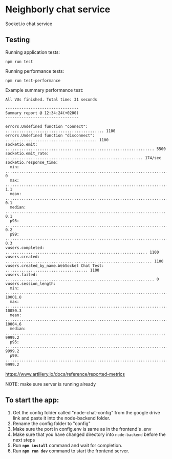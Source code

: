 # Neighborly chat service

Socket.io chat service

## Testing

Running application tests:

```npm run test```

Running performance tests:

```npm run test-performance```

Example summary performance test: 

```
All VUs finished. Total time: 31 seconds

--------------------------------
Summary report @ 12:34:24(+0200)
--------------------------------

errors.Undefined function "connect": ........................................... 1100
errors.Undefined function "disconnect": ........................................ 1100
socketio.emit: ................................................................. 5500
socketio.emit_rate: ............................................................ 174/sec
socketio.response_time:
  min: ......................................................................... 0
  max: ......................................................................... 1.1
  mean: ........................................................................ 0.1
  median: ...................................................................... 0.1
  p95: ......................................................................... 0.2
  p99: ......................................................................... 0.3
vusers.completed: .............................................................. 1100
vusers.created: ................................................................ 1100
vusers.created_by_name.WebSocket Chat Test: .................................... 1100
vusers.failed: ................................................................. 0
vusers.session_length:
  min: ......................................................................... 10001.8
  max: ......................................................................... 10050.3
  mean: ........................................................................ 10004.6
  median: ...................................................................... 9999.2
  p95: ......................................................................... 9999.2
  p99: ......................................................................... 9999.2
```

https://www.artillery.io/docs/reference/reported-metrics

NOTE: make sure server is running already

## To start the app:
1. Get the config folder called "node-chat-config" from the google drive link and paste it into the node-backend folder.
2. Rename the config folder to "config"
3. Make sure the port in config.env is same as in the frontend's .env
4. Make sure that you have changed directory into ```node-backend``` before the next steps
5. Run **```npm install```** command and wait for completion.
6. Run **```npm run dev```** command to start the frontend server.
